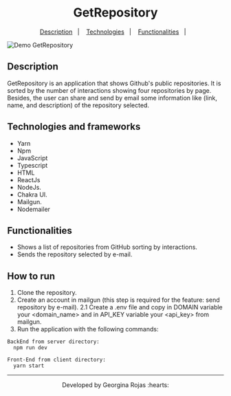 <h1 align="center" >GetRepository</h1>

<p align="center">
  <a href="#-description">Description</a>&nbsp;&nbsp;&nbsp;|&nbsp;&nbsp;&nbsp;
  <a href="#-technologies">Technologies</a>&nbsp;&nbsp;&nbsp;|&nbsp;&nbsp;&nbsp;  
  <a href="#-functionalities">Functionalities</a>&nbsp;&nbsp;&nbsp;|&nbsp;&nbsp;&nbsp; 
</p>

![Demo GetRepository](https://j.gifs.com/Qk1N40.gif)

## Description
GetRepository is an application that shows  Github's public repositories. It is sorted by the number of interactions showing four repositories by page. Besides, the user can share and send by email some information like (link, name, and description) of the repository selected.

## Technologies and frameworks
- Yarn
- Npm
- JavaScript
- Typescript
- HTML
- ReactJs
- NodeJs.
- Chakra UI.
- Mailgun.
- Nodemailer


## Functionalities
- Shows a list of repositories from GitHub sorting by interactions. 
- Sends the repository selected by e-mail.

## How to run
1. Clone the repository.
2. Create an account in mailgun (this step is required for the feature: send repository by e-mail).
  2.1 Create a .env file and copy in DOMAIN variable your <domain_name> and in API_KEY variable your <api_key> from mailgun.
3. Run the application with the following commands:
```
BackEnd from server directory:
  npm run dev
  
Front-End from client directory:
  yarn start
```


---
<p align="center">Developed by Georgina Rojas :hearts:</p>

